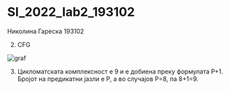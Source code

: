 # SI_2022_lab2_193102

Николина Гареска 193102

2. CFG

![graf](https://user-images.githubusercontent.com/100225205/171881948-d0cf53bf-818c-4b71-87b0-c702937f4cb0.JPG)

3. Цикломатската комплексност е 9 и е добиена преку формулата P+1. Бројот на предикатни јазли е P, a во случајoв P=8, па 8+1=9.
